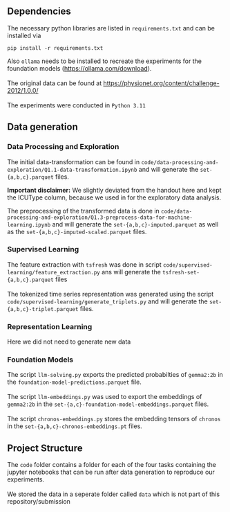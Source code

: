 ## Dependencies
The necessary python libraries are listed in `requirements.txt` and can be installed via
```
pip install -r requirements.txt
```
Also `ollama` needs to be installed to recreate the experiments for the foundation models (https://ollama.com/download). 
\
\
The original data can be found at https://physionet.org/content/challenge-2012/1.0.0/
\
\
The experiments were conducted in `Python 3.11`
## Data generation
### Data Processing and Exploration 
The initial data-transformation can be found in `code/data-processing-and-exploration/Q1.1-data-transformation.ipynb` and will generate the 
`set-{a,b,c}.parquet` files.

**Important disclaimer:**
We slightly deviated from the handout here and kept the ICUType column, because we used in for the exploratory data analysis.

The preprocessing of the transformed data is done in `code/data-processing-and-exploration/Q1.3-preprocess-data-for-machine-learning.ipynb` and will generate the 
`set-{a,b,c}-imputed.parquet` as well as the `set-{a,b,c}-imputed-scaled.parquet` files.

### Supervised Learning
The feature extraction with `tsfresh` was done in script `code/supervised-learning/feature_extraction.py` ans will generate the `tsfresh-set-{a,b,c}.parquet` files
\
\
The tokenized time series representation was generated using the script `code/supervised-learning/generate_triplets.py` and will generate the `set-{a,b,c}-triplet.parquet` files.  

### Representation Learning
Here we did not need to generate new data

### Foundation Models
The script `llm-solving.py` exports the predicted probabilties of `gemma2:2b` in the `foundation-model-predictions.parquet` file.
\
\
The script `llm-embeddings.py` was used to export the embeddings of `gemma2:2b` in the `set-{a,c}-foundation-model-embeddings.parquet` files.
\
\
The script `chronos-embeddings.py` stores the embedding tensors of `chronos` in the `set-{a,b,c}-chronos-embeddings.pt` files.  

## Project Structure
The `code` folder contains a folder for each of the four tasks containing the jupyter notebooks that can be run after data generation to reproduce our experiments.
\
\
We stored the data in a seperate folder called `data` which is not part of this repository/submission 